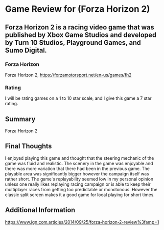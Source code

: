 # Game Review for (Forza Horizon 2)

## Forza Horizon 2 is a racing video game that was published by Xbox Game Studios and developed by Turn 10 Studios, Playground Games, and Sumo Digital.

### Forza Horizon

Forza Horizon 2, https://forzamotorsport.net/en-us/games/fh2

### Rating

I will be rating games on a 1 to 10 star scale, and I give this game a 7 star rating.

## Summary

Forza Horizon 2 

## Final Thoughts

I enjoyed playing this game and thought that the steering mechanic of the game was fluid and realistic. The scenery in the game was enjoyable and there was more variation that there had been in the previous game. The playable area was significantly bigger however the campaign itself was rather short. The game's replayability seemed low in my personal opinion unless one really likes replaying racing campaign or is able to keep their multiplayer races from getting too predictable or monotonous. However the classic split screen makes it a good game for local playing for short times.

## Additional Information

https://www.ign.com.articles/2014/09/25/forza-horizon-2-review%3famp=1


